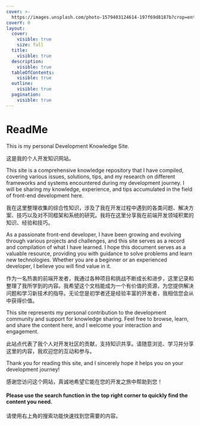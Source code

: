 ```yaml
---
cover: >-
  https://images.unsplash.com/photo-1579403124614-197f69d8187b?crop=entropy&cs=srgb&fm=jpg&ixid=M3wxOTcwMjR8MHwxfHNlYXJjaHw0fHxkZXZlbG9wfGVufDB8fHx8MTY5NTkxMTg2Nnww&ixlib=rb-4.0.3&q=85
coverY: 0
layout:
  cover:
    visible: true
    size: full
  title:
    visible: true
  description:
    visible: true
  tableOfContents:
    visible: true
  outline:
    visible: true
  pagination:
    visible: true
---
```


# ReadMe

This is my personal Development Knowledge Site.&#x20;

这是我的个人开发知识网站。



This site is a comprehensive knowledge repository that I have compiled, covering various issues, solutions, tips, and my research on different frameworks and systems encountered during my development journey. I will be sharing my knowledge, experience, and tips accumulated in the field of front-end development here.

我在这里整理收集的综合性知识，涉及了我在开发过程中遇到的各类问题、解决方案、技巧以及对不同框架和系统的研究。我将在这里分享我在前端开发领域积累的知识、经验和技巧。



As a passionate front-end developer, I have been growing and evolving through various projects and challenges, and this site serves as a record and compilation of what I have learned. I hope this document serves as a valuable resource, providing you with guidance to solve problems and learn new technologies. Whether you are a beginner or an experienced developer, I believe you will find value in it.

作为一名热衷的前端开发者，我通过各种项目和挑战不断成长和进步，这里记录和整理了我所学到的内容。我希望这个文档能成为一个有价值的资源，为您提供解决问题和学习新技术的指导。无论您是初学者还是经验丰富的开发者，我相信您会从中获得价值。



This site represents my personal contribution to the development community and support for knowledge sharing. Feel free to browse, learn, and share the content here, and I welcome your interaction and engagement.&#x20;

此站点代表了我个人对开发社区的贡献，支持知识共享。请随意浏览、学习并分享这里的内容，我欢迎您的互动和参与。



Thank you for reading this site, and I sincerely hope it helps you on your development journey!

感谢您访问这个网站，真诚地希望它能在您的开发之旅中帮助到您！



#### Please use the search function in the top right corner to quickly find the content you need.

请使用右上角的搜索功能快速找到您需要的内容。

